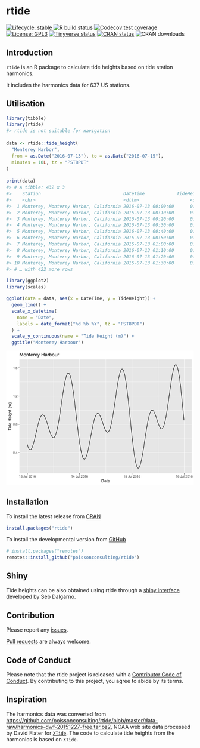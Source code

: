 
<!-- README.md is generated from README.Rmd. Please edit that file -->

# rtide

<!-- badges: start -->

[![Lifecycle:
stable](https://img.shields.io/badge/lifecycle-stable-brightgreen.svg)](https://lifecycle.r-lib.org/articles/stages.html#stable)
[![R build
status](https://github.com/poissonconsulting/rtide/workflows/R-CMD-check/badge.svg)](https://github.com/poissonconsulting/rtide/actions)
[![Codecov test
coverage](https://codecov.io/gh/poissonconsulting/rtide/branch/master/graph/badge.svg)](https://codecov.io/gh/poissonconsulting/rtide?branch=master)
[![License:
GPL3](https://img.shields.io/badge/License-GPL3-blue.svg)](https://www.gnu.org/licenses/gpl-3.0.en.html)
[![Tinyverse
status](https://tinyverse.netlify.com/badge/rtide)](https://CRAN.R-project.org/package=rtide)
[![CRAN
status](https://www.r-pkg.org/badges/version/rtide)](https://cran.r-project.org/package=rtide)
![CRAN downloads](https://cranlogs.r-pkg.org/badges/rtide)
<!-- badges: end -->

## Introduction

`rtide` is an R package to calculate tide heights based on tide station
harmonics.

It includes the harmonics data for 637 US stations.

## Utilisation

``` r
library(tibble)
library(rtide)
#> rtide is not suitable for navigation

data <- rtide::tide_height(
  "Monterey Harbor",
  from = as.Date("2016-07-13"), to = as.Date("2016-07-15"),
  minutes = 10L, tz = "PST8PDT"
)

print(data)
#> # A tibble: 432 x 3
#>    Station                               DateTime            TideHeight
#>    <chr>                                 <dttm>                   <dbl>
#>  1 Monterey, Monterey Harbor, California 2016-07-13 00:00:00      0.514
#>  2 Monterey, Monterey Harbor, California 2016-07-13 00:10:00      0.496
#>  3 Monterey, Monterey Harbor, California 2016-07-13 00:20:00      0.481
#>  4 Monterey, Monterey Harbor, California 2016-07-13 00:30:00      0.468
#>  5 Monterey, Monterey Harbor, California 2016-07-13 00:40:00      0.457
#>  6 Monterey, Monterey Harbor, California 2016-07-13 00:50:00      0.449
#>  7 Monterey, Monterey Harbor, California 2016-07-13 01:00:00      0.443
#>  8 Monterey, Monterey Harbor, California 2016-07-13 01:10:00      0.440
#>  9 Monterey, Monterey Harbor, California 2016-07-13 01:20:00      0.439
#> 10 Monterey, Monterey Harbor, California 2016-07-13 01:30:00      0.441
#> # … with 422 more rows
```

``` r
library(ggplot2)
library(scales)
```

``` r
ggplot(data = data, aes(x = DateTime, y = TideHeight)) +
  geom_line() +
  scale_x_datetime(
    name = "Date",
    labels = date_format("%d %b %Y", tz = "PST8PDT")
  ) +
  scale_y_continuous(name = "Tide Height (m)") +
  ggtitle("Monterey Harbour")
```

![](man/figures/README-unnamed-chunk-4-1.png)<!-- -->

## Installation

To install the latest release from [CRAN](https://cran.r-project.org)

``` r
install.packages("rtide")
```

To install the developmental version from
[GitHub](https://github.com/poissonconsulting/rtide)

``` r
# install.packages("remotes")
remotes::install_github("poissonconsulting/rtide")
```

## Shiny

Tide heights can be also obtained using rtide through a [shiny
interface](https://poissonconsulting.shinyapps.io/rtide/) developed by
Seb Dalgarno.

## Contribution

Please report any
[issues](https://github.com/poissonconsulting/rtide/issues).

[Pull requests](https://github.com/poissonconsulting/rtide/pulls) are
always welcome.

## Code of Conduct

Please note that the rtide project is released with a [Contributor Code
of
Conduct](https://contributor-covenant.org/version/2/0/CODE_OF_CONDUCT.html).
By contributing to this project, you agree to abide by its terms.

## Inspiration

The harmonics data was converted from
<https://github.com/poissonconsulting/rtide/blob/master/data-raw/harmonics-dwf-20151227-free.tar.bz2>,
NOAA web site data processed by David Flater for
[`XTide`](http://www.flaterco.com/xtide/). The code to calculate tide
heights from the harmonics is based on `XTide`.
